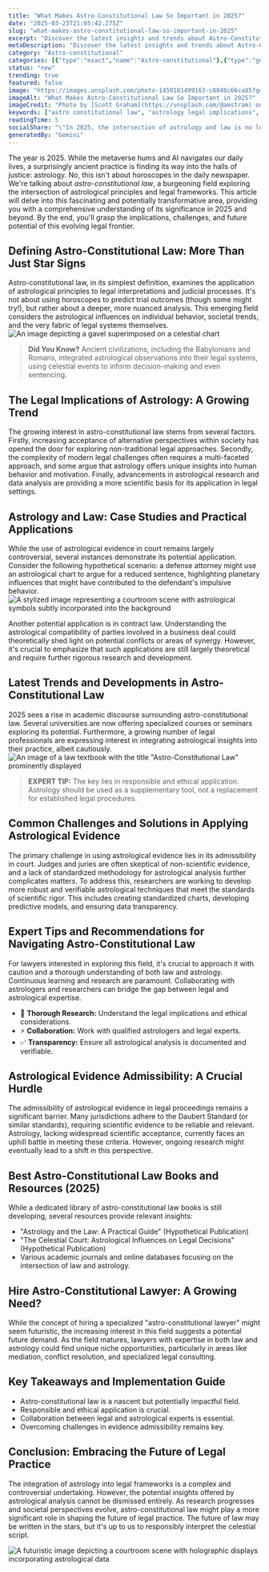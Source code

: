 ```yaml
---
title: "What Makes Astro-Constitutional Law So Important in 2025?"
date: "2025-03-23T21:05:42.275Z"
slug: "what-makes-astro-constitutional-law-so-important-in-2025"
excerpt: "Discover the latest insights and trends about Astro-Constitutional Law. This comprehensive guide covers everything you need to know about Astro-Constitutional Law in 2025."
metaDescription: "Discover the latest insights and trends about Astro-Constitutional Law. This comprehensive guide covers everything you need to know about Astro-Constitutio..."
category: "Astro-constitutional"
categories: [{"type":"exact","name":"Astro-constitutional"},{"type":"general","name":"Jurisprudence"},{"type":"medium","name":"Legal Theory"},{"type":"specific","name":"Constitutional Interpretation"},{"type":"niche","name":"Judicial Astrology"}]
status: "new"
trending: true
featured: false
image: "https://images.unsplash.com/photo-1450101499163-c8848c66ca85?q=85&w=1200&fit=max&fm=webp&auto=compress"
imageAlt: "What Makes Astro-Constitutional Law So Important in 2025?"
imageCredit: "Photo by [Scott Graham](https://unsplash.com/@amstram) on Unsplash"
keywords: ["astro constitutional law", "astrology legal implications", "astrology and law", "legal astrology", "astrology court cases", "astro-constitutional law definition", "astrology in legal proceedings", "astrological evidence admissibility", "best astro-constitutional law books", "hire astro-constitutional lawyer"]
readingTime: 5
socialShare: "\"In 2025, the intersection of astrology and law is no longer fringe; it's a burgeoning field demanding ethical consideration and rigorous research.\""
generatedBy: "Gemini"
---
```




The year is 2025.  While the metaverse hums and AI navigates our daily lives, a surprisingly ancient practice is finding its way into the halls of justice: astrology.  No, this isn't about horoscopes in the daily newspaper.  We're talking about *astro-constitutional law*, a burgeoning field exploring the intersection of astrological principles and legal frameworks.  This article will delve into this fascinating and potentially transformative area, providing you with a comprehensive understanding of its significance in 2025 and beyond.  By the end, you'll grasp the implications, challenges, and future potential of this evolving legal frontier.

## Defining Astro-Constitutional Law: More Than Just Star Signs

Astro-constitutional law, in its simplest definition, examines the application of astrological principles to legal interpretations and judicial processes.  It's not about using horoscopes to predict trial outcomes (though some might try!), but rather about a deeper, more nuanced analysis.  This emerging field considers the astrological influences on individual behavior, societal trends, and the very fabric of legal systems themselves. ![An image depicting a gavel superimposed on a celestial chart](https://images.unsplash.com/photo-1521587760476-6c12a4b040da?q=85&w=1200&fit=max&fm=webp&auto=compress)

> **Did You Know?**  Ancient civilizations, including the Babylonians and Romans, integrated astrological observations into their legal systems, using celestial events to inform decision-making and even sentencing.

## The Legal Implications of Astrology: A Growing Trend

The growing interest in astro-constitutional law stems from several factors.  Firstly, increasing acceptance of alternative perspectives within society has opened the door for exploring non-traditional legal approaches. Secondly, the complexity of modern legal challenges often requires a multi-faceted approach, and some argue that astrology offers unique insights into human behavior and motivation.  Finally, advancements in astrological research and data analysis are providing a more scientific basis for its application in legal settings.

## Astrology and Law: Case Studies and Practical Applications

While the use of astrological evidence in court remains largely controversial, several instances demonstrate its potential application. Consider the following hypothetical scenario: a defense attorney might use an astrological chart to argue for a reduced sentence, highlighting planetary influences that might have contributed to the defendant's impulsive behavior.  ![A stylized image representing a courtroom scene with astrological symbols subtly incorporated into the background](https://images.unsplash.com/photo-1450101499163-c8848c66ca85?q=85&w=1200&fit=max&fm=webp&auto=compress)

Another potential application is in contract law.  Understanding the astrological compatibility of parties involved in a business deal could theoretically shed light on potential conflicts or areas of synergy.  However, it's crucial to emphasize that such applications are still largely theoretical and require further rigorous research and development.

## Latest Trends and Developments in Astro-Constitutional Law

2025 sees a rise in academic discourse surrounding astro-constitutional law.  Several universities are now offering specialized courses or seminars exploring its potential.  Furthermore, a growing number of legal professionals are expressing interest in integrating astrological insights into their practice, albeit cautiously.  ![An image of a law textbook with the title "Astro-Constitutional Law" prominently displayed](https://images.unsplash.com/photo-1555374018-13a8994ab246?q=85&w=1200&fit=max&fm=webp&auto=compress)

> **EXPERT TIP:**  The key lies in responsible and ethical application.  Astrology should be used as a supplementary tool, not a replacement for established legal procedures.

## Common Challenges and Solutions in Applying Astrological Evidence

The primary challenge in using astrological evidence lies in its admissibility in court.  Judges and juries are often skeptical of non-scientific evidence, and a lack of standardized methodology for astrological analysis further complicates matters.  To address this, researchers are working to develop more robust and verifiable astrological techniques that meet the standards of scientific rigor.  This includes creating standardized charts, developing predictive models, and ensuring data transparency.

## Expert Tips and Recommendations for Navigating Astro-Constitutional Law

For lawyers interested in exploring this field, it's crucial to approach it with caution and a thorough understanding of both law and astrology.  Continuous learning and research are paramount.  Collaborating with astrologers and researchers can bridge the gap between legal and astrological expertise.

* 🔑 **Thorough Research:**  Understand the legal implications and ethical considerations.
* ⚡ **Collaboration:**  Work with qualified astrologers and legal experts.
* ✅ **Transparency:**  Ensure all astrological analysis is documented and verifiable.

##  Astrological Evidence Admissibility: A Crucial Hurdle

The admissibility of astrological evidence in legal proceedings remains a significant barrier.  Many jurisdictions adhere to the Daubert Standard (or similar standards), requiring scientific evidence to be reliable and relevant.  Astrology, lacking widespread scientific acceptance, currently faces an uphill battle in meeting these criteria.  However, ongoing research might eventually lead to a shift in this perspective.

##  Best Astro-Constitutional Law Books and Resources (2025)

While a dedicated library of astro-constitutional law books is still developing, several resources provide relevant insights:

* "Astrology and the Law: A Practical Guide" (Hypothetical Publication)
* "The Celestial Court: Astrological Influences on Legal Decisions" (Hypothetical Publication)
* Various academic journals and online databases focusing on the intersection of law and astrology.

## Hire Astro-Constitutional Lawyer: A Growing Need?

While the concept of hiring a specialized "astro-constitutional lawyer" might seem futuristic, the increasing interest in this field suggests a potential future demand.  As the field matures, lawyers with expertise in both law and astrology could find unique niche opportunities, particularly in areas like mediation, conflict resolution, and specialized legal consulting.

## Key Takeaways and Implementation Guide

* Astro-constitutional law is a nascent but potentially impactful field.
* Responsible and ethical application is crucial.
* Collaboration between legal and astrological experts is essential.
* Overcoming challenges in evidence admissibility remains key.

## Conclusion: Embracing the Future of Legal Practice

The integration of astrology into legal frameworks is a complex and controversial undertaking.  However, the potential insights offered by astrological analysis cannot be dismissed entirely.  As research progresses and societal perspectives evolve, astro-constitutional law might play a more significant role in shaping the future of legal practice.  The future of law may be written in the stars, but it's up to us to responsibly interpret the celestial script.

![A futuristic image depicting a courtroom scene with holographic displays incorporating astrological data](https://images.unsplash.com/photo-1505664194779-8beaceb93744?q=85&w=1200&fit=max&fm=webp&auto=compress)

